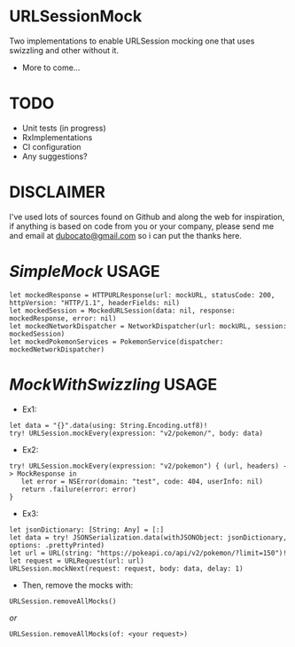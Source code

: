 # URLSessionMock
Two implementations to enable URLSession mocking one that uses swizzling and other without it.
- More to come...

# TODO
- Unit tests (in progress)
- RxImplementations
- CI configuration
- Any suggestions?

# DISCLAIMER
I've used lots of sources found on Github and along the web for inspiration, if anything is based on code from you or your company, please send me and email at dubocato@gmail.com so i can put the thanks here.


# *SimpleMock* USAGE
```objc
let mockedResponse = HTTPURLResponse(url: mockURL, statusCode: 200, httpVersion: "HTTP/1.1", headerFields: nil)
let mockedSession = MockedURLSession(data: nil, response: mockedResponse, error: nil)
let mockedNetworkDispatcher = NetworkDispatcher(url: mockURL, session: mockedSession)
let mockedPokemonServices = PokemonService(dispatcher: mockedNetworkDispatcher)
```

# *MockWithSwizzling* USAGE

- Ex1:

```objc
let data = "{}".data(using: String.Encoding.utf8)!
try! URLSession.mockEvery(expression: "v2/pokemon/", body: data) 
```

- Ex2:
```objc
try! URLSession.mockEvery(expression: "v2/pokemon") { (url, headers) -> MockResponse in
   let error = NSError(domain: "test", code: 404, userInfo: nil)
   return .failure(error: error)
}
```

- Ex3:
```objc
let jsonDictionary: [String: Any] = [:]       
let data = try! JSONSerialization.data(withJSONObject: jsonDictionary, options: .prettyPrinted)
let url = URL(string: "https://pokeapi.co/api/v2/pokemon/?limit=150")!
let request = URLRequest(url: url)
URLSession.mockNext(request: request, body: data, delay: 1)
```


- Then, remove the mocks with: 
```objc
URLSession.removeAllMocks()
```
*or*
```objc
URLSession.removeAllMocks(of: <your request>)

